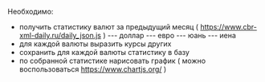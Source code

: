 Необходимо:
- получить статистику валют за предыдущий месяц ( https://www.cbr-xml-daily.ru/daily_json.js )
--- доллар
--- евро
--- юань
--- иена
- для каждой валюты выразить курсы других
- сохранить для каждой валюты статистику в базу
- по собранной статистике нарисовать график ( можно воспользоваться https://www.chartjs.org/ )
